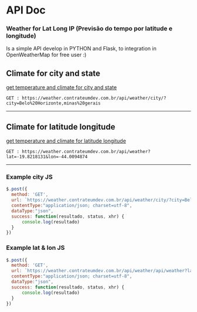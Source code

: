 # API Doc
### Weather for Lat Long IP (Previsão do tempo por latitude e longitude)
Is a simple API develop in PYTHON and Flask, to integration in OpenWeatherMap for free user :)
## Climate for city and state
<u>get temperature and climate for city and state </u>

``GET : https://weather.contrateumdev.com.br/api/weather/city/?city=Belo%20Horizonte,minas%20gerais``
<hr>

## Climate for latitude longitude
<u>get temperature and climate for latitude longitude </u>

``GET : https://weather.contrateumdev.com.br/api/weather?lat=-19.8218131&lon=-44.0094874``
<hr>

### Example city JS

```javascript
$.post({
  method: 'GET',
  url: `https://weather.contrateumdev.com.br/api/weather/city/?city=Belo%20Horizonte,minas%20gerais`,
  contentType:"application/json; charset=utf-8",
  dataType:"json",
  success: function(resultado, status, xhr) {
      console.log(resultado)
  }
}) 
```

### Example lat & lon JS

```javascript
$.post({
  method: 'GET',
  url: `https://weather.contrateumdev.com.br/api/weather/api/weather?lat=-19.8218131&lon=-44.0094874`,
  contentType:"application/json; charset=utf-8",
  dataType:"json",
  success: function(resultado, status, xhr) {
      console.log(resultado)
  }
}) 

```